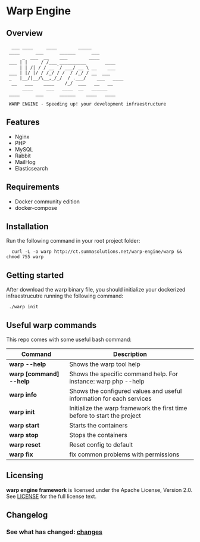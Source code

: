 # Warp Engine

## Overview


```
  ___ ____     ____        _____
 ____      ___      ______      ___
      _  ___  __    ___        ____
 ___ | |     / /___ __________       ____
     | | /| / / __ `/ ___/ __ \ __    ___
 ___ | |/ |/ / /_/ / /  / /_/ / __  ___
 _   |__/|__/\__,_/_/  / .___/    ___   ____
  __   ___    ____    /_/  ___   __   __
      ____     ___   ____  __   ______
 ____      ___      ______    ____   ____

 WARP ENGINE - Speeding up! your development infraestructure
```


## Features

* Nginx
* PHP
* MySQL
* Rabbit
* MailHog
* Elasticsearch

## Requirements

* Docker community edition
* docker-compose


## Installation

Run the following command in your root project folder:

```
  curl -L -o warp http://ct.summasolutions.net/warp-engine/warp && chmod 755 warp
```

## Getting started

After download the warp binary file, you should initialize your dockerized infraestrucutre running the following command:

```
 ./warp init	
```

## Useful warp commands

This repo comes with some useful bash command:

|  Command  |  Description  |
|  -------  |  -----------  |
| **warp --help** | Shows the warp tool help |
| **warp [command] --help** | Shows the specific command help. For instance: warp php --help |
| **warp info** | Shows the configured values and useful information for each services |
| **warp init** |  Initialize the warp framework the first time before to start the project |
| **warp start** | Starts the containers |
| **warp stop** | Stops the containers |
| **warp reset** | Reset config to default |
| **warp fix** | fix common problems with permissions |


## Licensing

**warp engine framework** is licensed under the Apache License, Version 2.0.
See [LICENSE](LICENSE) for the full license text.



## Changelog

### See what has changed: [changes](CHANGES.md)

